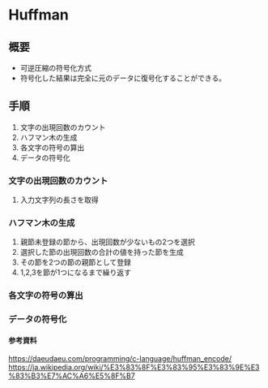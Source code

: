 # Huffman
## 概要
* 可逆圧縮の符号化方式
* 符号化した結果は完全に元のデータに復号化することができる。
## 手順
1. 文字の出現回数のカウント
2. ハフマン木の生成 
3. 各文字の符号の算出
4. データの符号化

### 文字の出現回数のカウント
1. 入力文字列の長さを取得
### ハフマン木の生成
1. 親節未登録の節から、出現回数が少ないもの2つを選択
2. 選択した節の出現回数の合計の値を持った節を生成
3. その節を2つの節の親節として登録
4. 1,2,3を節が1つになるまで繰り返す

### 各文字の符号の算出

### データの符号化

#### 参考資料
https://daeudaeu.com/programming/c-language/huffman_encode/
https://ja.wikipedia.org/wiki/%E3%83%8F%E3%83%95%E3%83%9E%E3%83%B3%E7%AC%A6%E5%8F%B7
